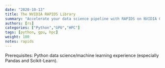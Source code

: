 ```yaml
---
date: "2020-10-13"
title: The NVIDIA RAPIDS Library
summary: "Accelerate your data science pipeline with RAPIDS on NVIDIA GPUs"
authors: [rs]
categories: ["Python","GPU","HPC"]
tags: [python, gpu, hpc]
weight: 180
notes: rapids
---
```


Prerequisites: Python data science/machine learning experience (especially Pandas and Scikit-Learn).
